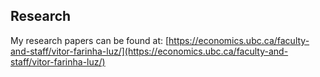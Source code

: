 ## Research

My research papers can be found at:
[https://economics.ubc.ca/faculty-and-staff/vitor-farinha-luz/](https://economics.ubc.ca/faculty-and-staff/vitor-farinha-luz/)
